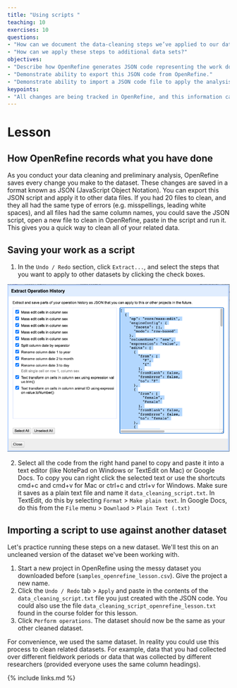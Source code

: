 ```yaml
---
title: "Using scripts "
teaching: 10
exercises: 10
questions:
- "How can we document the data-cleaning steps we’ve applied to our data?"
- "How can we apply these steps to additional data sets?"
objectives:
- "Describe how OpenRefine generates JSON code representing the work done in an analysis session."
- "Demonstrate ability to export this JSON code from OpenRefine."
- "Demonstrate ability to import a JSON code file to apply the analysis to another dataset."
keypoints:
- "All changes are being tracked in OpenRefine, and this information can be used for scripts for future analyses or reproducing an analysis."
---
```


# Lesson

## How OpenRefine records what you have done

As you conduct your data cleaning and preliminary analysis, OpenRefine saves every change you make to the dataset. These
changes are saved in a format known as JSON (JavaScript Object Notation). You can export this JSON script and apply it to other data files. If you had 20 files to clean, and they all had the same type of errors (e.g. misspellings, leading white spaces), and all
files had the same column names, you could save the JSON script, open a new file to clean in OpenRefine, paste in the script and run it.
This gives you a quick way to clean all of your related data.

## Saving your work as a script

1. In the `Undo / Redo` section, click `Extract...`, and select the steps that you want to apply to other datasets by clicking the check boxes.

![History](../fig/OR_history.png)

2. Select all the code from the right hand panel to copy and paste it into a text editor (like NotePad on Windows or TextEdit on Mac) or Google Docs. To copy you can right click the selected text or use the shortcuts cmd+c and cmd+v for Mac or ctrl+c and ctrl+v for Windows.
Make sure it saves as a plain text file and name it `data_cleaning_script.txt`. In TextEdit, do this by selecting `Format` > `Make plain text`. In Google Docs, do this from the `File` menu > `Downlaod` > `Plain Text (.txt)`

## Importing a script to use against another dataset

Let's practice running these steps on a new dataset. We'll test this on an uncleaned version of the dataset we've been working with.

1. Start a new project in OpenRefine using the messy dataset you downloaded before (`samples_openrefine_lesson.csv`). Give the project a new name.  
2. Click the `Undo / Redo` tab > `Apply` and paste in the contents of the `data_cleaning_script.txt` file you just created  with the JSON code. You could also use the file `data_cleaning_script_openrefine_lesson.txt` found in the course folder for this lesson.
3. Click `Perform operations`. The dataset should now be the same as your other cleaned dataset.

For convenience, we used the same dataset. In reality you could use this process to clean related datasets. For example, data that you had collected over different fieldwork periods or data that was collected by different researchers (provided everyone uses the same column headings).

{% include links.md %}
